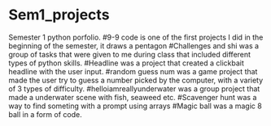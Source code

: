 # Sem1_projects
Semester 1 python porfolio.
#9-9 code is one of the first projects I did in the beginning of the semester, it draws a pentagon
#Challenges and shi was a group of tasks that were given to me during class that included different types of python skills.
#Headline was a project that created a clickbait headline with the user input.
#random guess num was a game project that made the user try to guess a number picked by the computer, with a variety of 3 types of difficulty.
#helloiamreallyunderwater was a group project that made a underwater scene with fish, seaweed etc.
#Scavenger hunt was a way to find someting with a prompt using arrays
#Magic ball was a magic 8 ball in a form of code.
